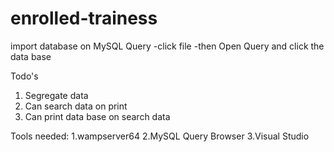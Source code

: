 # enrolled-trainess
import database on MySQL Query
  -click file
  -then Open Query and click the data base


Todo's
1. Segregate data
2. Can search data on print 
3. Can print data base on search data


Tools needed:
1.wampserver64
2.MySQL Query Browser
3.Visual Studio
